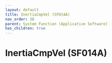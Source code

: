 ```yaml
---
layout: default
title: InertiaCmpVel (SF014A)
nav_order: 38
parent: System Function (Applicative Software)
has_children: true
---
```

# InertiaCmpVel (SF014A)
